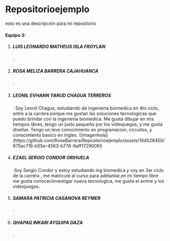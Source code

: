 # Repositorioejemplo
esto es una descripción para mi repositorio

<h4>Equipo 3: </h4>
<ol>
<li><h5>LUIS LEONARDO MATHEUS ISLA FROYLAN</h5></li>
  ·
<li><h5>ROSA MELIZA BARRERA CAJAHUANCA</h5></li>
  ·
<li><h5>LEONIL EVHANN YARUD CHAGUA TERREROS</h5></li>
  · Soy Leonil Chagua, estudiando de ingenieria biomedica en 4to ciclo, entre a la carrera porque me gustan las soluciones tecnologicas que puedo brindar con la ingenieria biomedica. Me gusta dibujar en mis tiempos libres, tengo un justo pequeño por los videojuegos, y me gusta diseñar. Tengo un leve conocimiento en programacion, circuitos, y conocimiento basico en ingles.
![imagenhola](https://github.com/RoseBarrera/Repositorioejemplo/assets/164528450/875ac716-b55e-4563-b776-8aff17290065

<li><h5>EZAEL SERGIO CONDOR ORIHUELA</h5></li>
  ·Soy Sergio Condor y estoy estudiando ing biomedica y voy en 3er ciclo de la carrera , me matricule al curso para adelantar,en mi tiempo libre me gusta conocer/investigar nueva tecnologica, me gusta el anime y los videojuegos.
<li><h5>SAMARA PATRICIA CASANOVA REYMER</h5></li>
  ·
<li><h5>QHAPAQ INKARI AYQUIPA DAZA</h5></li>
  ·
</ol>
